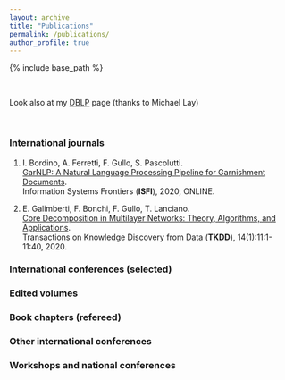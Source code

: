 ```yaml
---
layout: archive
title: "Publications"
permalink: /publications/
author_profile: true
---
```


{% include base_path %}

<br>

Look also at my [DBLP](http://www.informatik.uni-trier.de/~ley/pers/hc/g/Gullo:Francesco.html) page (thanks to Michael Lay)


<br>


### International journals

1. I. Bordino, A. Ferretti, F. Gullo, S. Pascolutti.\
[GarNLP: A Natural Language Processing Pipeline for Garnishment Documents](http://dx.doi.org/10.1007/s10796-020-09997-0).\
Information Systems Frontiers (**ISFI**), 2020, ONLINE.


2. E. Galimberti, F. Bonchi, F. Gullo, T. Lanciano.\
[Core Decomposition in Multilayer Networks: Theory, Algorithms, and Applications](http://dx.doi.org/10.1145/3369872).\
Transactions on Knowledge Discovery from Data (**TKDD**), 14(1):11:1-11:40, 2020.


### International conferences (selected)


### Edited volumes


### Book chapters (refereed)


### Other international conferences


### Workshops and national conferences
